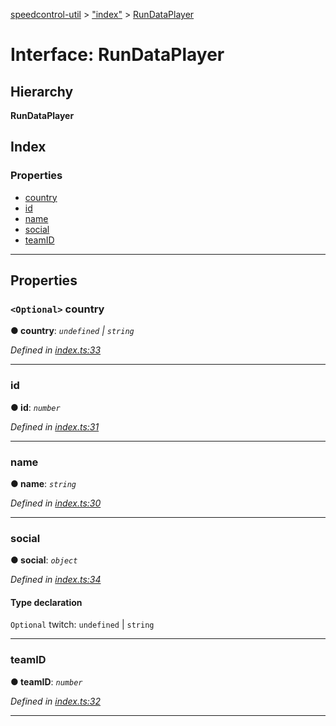[speedcontrol-util](../README.md) > ["index"](../modules/_index_.md) > [RunDataPlayer](../interfaces/_index_.rundataplayer.md)

# Interface: RunDataPlayer

## Hierarchy

**RunDataPlayer**

## Index

### Properties

* [country](_index_.rundataplayer.md#country)
* [id](_index_.rundataplayer.md#id)
* [name](_index_.rundataplayer.md#name)
* [social](_index_.rundataplayer.md#social)
* [teamID](_index_.rundataplayer.md#teamid)

---

## Properties

<a id="country"></a>

### `<Optional>` country

**● country**: *`undefined` \| `string`*

*Defined in [index.ts:33](https://github.com/speedcontrol/speedcontrol-util/blob/1603e07/index.ts#L33)*

___
<a id="id"></a>

###  id

**● id**: *`number`*

*Defined in [index.ts:31](https://github.com/speedcontrol/speedcontrol-util/blob/1603e07/index.ts#L31)*

___
<a id="name"></a>

###  name

**● name**: *`string`*

*Defined in [index.ts:30](https://github.com/speedcontrol/speedcontrol-util/blob/1603e07/index.ts#L30)*

___
<a id="social"></a>

###  social

**● social**: *`object`*

*Defined in [index.ts:34](https://github.com/speedcontrol/speedcontrol-util/blob/1603e07/index.ts#L34)*

#### Type declaration

`Optional`  twitch: `undefined` \| `string`

___
<a id="teamid"></a>

###  teamID

**● teamID**: *`number`*

*Defined in [index.ts:32](https://github.com/speedcontrol/speedcontrol-util/blob/1603e07/index.ts#L32)*

___

